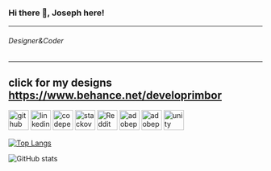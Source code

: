 ### Hi there 👋, Joseph here!
---
###### Designer&Coder
--- 
click for my designs https://www.behance.net/developrimbor
---

[<img src='https://www.pngkey.com/png/detail/178-1787508_github-icon-download-at-icons8-white-github-icon.png' alt='github' height='40'>](https://github.com/developrimbor)  [<img src='https://upload.wikimedia.org/wikipedia/commons/thumb/f/f9/Linkedin_Shiny_Icon.svg/1024px-Linkedin_Shiny_Icon.svg.png' alt='linkedin' height='40'>](https://www.linkedin.com/in/yusufglmz/)  [<img src='https://cdn-icons-png.flaticon.com/512/1626/1626319.png' alt='codepen' height='40'>](https://codepen.io/developrimbor)  [<img src='https://upload.wikimedia.org/wikipedia/commons/thumb/e/ef/Stack_Overflow_icon.svg/768px-Stack_Overflow_icon.svg.png' alt='stackoverflow' height='40'>](https://stackoverflow.com/users/17153994)  [<img src='https://www.iconpacks.net/icons/2/free-reddit-logo-icon-2436-thumb.png' alt='Reddit' height='40'>](https://www.reddit.com/user/Half-BloodPrincee)  [<img src='https://upload.wikimedia.org/wikipedia/commons/thumb/a/af/Adobe_Photoshop_CC_icon.svg/2101px-Adobe_Photoshop_CC_icon.svg.png' alt='adobephotoshop' height='40'>](https://www.adobe.com/tr/products/photoshop.html)  [<img src='https://upload.wikimedia.org/wikipedia/commons/thumb/4/40/Adobe_Premiere_Pro_CC_icon.svg/512px-Adobe_Premiere_Pro_CC_icon.svg.png' alt='adobepremierepro' height='40'>](https://www.adobe.com/tr/products/premiere.html)  [<img src='https://ih1.redbubble.net/image.786468378.5783/pp,840x830-pad,1000x1000,f8f8f8.jpg' alt='unity' height='40'>](https://unity.com/)

[![Top Langs](https://github-readme-stats.vercel.app/api/top-langs/?username=developrimbor)](https://github.com/anuraghazra/github-readme-stats)

![GitHub stats](https://github-readme-stats.vercel.app/api?username=developrimbor&show_icons=true)  


